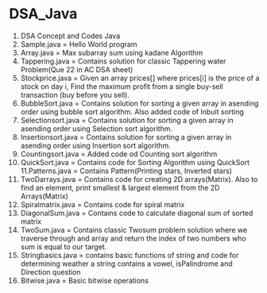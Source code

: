 # DSA_Java
1. DSA Concept and Codes Java
2. Sample.java = Hello World program
3. Array.java = Max subarray sum using kadane Algorithm
4. Tappering.java = Contains solution for classic Tappering water Problem(Que 22 in AC DSA sheet)
5. Stockprice.java = Given an array prices[] where prices[i] is the price of a stock on day i,
Find the maximum profit from a single buy-sell transaction (buy before you sell).
6. BubbleSort.java = Contains solution for sorting a given array in asending order using bubble sort algorithm. Also added code of Inbuit sorting 
7. Selectionsort.java = Contains solution for sorting a given array in asending order using Selection sort algorithm.
8. Insertionsort.java =  Contains solution for sorting a given array in asending order using Insertion sort algorithm.
9. Countingsort.java = Added code od Counting sort algorithm
10. QuickSort.java = Contains code for Sorting Algorithm using QuickSort
11.Patterns.java = Contains Pattern(Printing stars, Inverted stars)
12. TwoDarrays.java = Contains code for creating 2D arrays(Matrix). Also to find an element, print smallest & largest element from the 2D Arrays(Matrix)
13. Spiralmatrix.java = Contains code for spiral matrix
14. DiagonalSum.java = Contains code to calculate diagonal sum of sorted matrix
15. TwoSum.java = Contains classic Twosum problem solution where we traverse through and array and return the index of two numbers who sum is equal to our target.
16. Stringbasics.java = contains basic functions of string and code for determining weather a string contains a vowel, isPalindrome and Direction question
17. Bitwise.java = Basic bitwise operations


